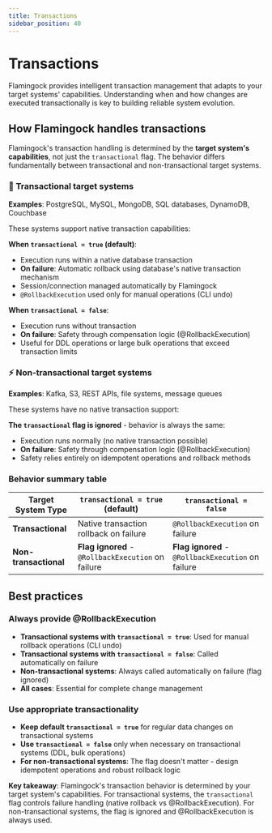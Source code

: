 ```yaml
---
title: Transactions
sidebar_position: 40
---
```


# Transactions

Flamingock provides intelligent transaction management that adapts to your target systems' capabilities. Understanding when and how changes are executed transactionally is key to building reliable system evolution.

## How Flamingock handles transactions

Flamingock's transaction handling is determined by the **target system's capabilities**, not just the `transactional` flag. The behavior differs fundamentally between transactional and non-transactional target systems.

### 🔄 Transactional target systems
**Examples**: PostgreSQL, MySQL, MongoDB, SQL databases, DynamoDB, Couchbase

These systems support native transaction capabilities:

**When `transactional = true` (default)**:
- Execution runs within a native database transaction
- **On failure**: Automatic rollback using database's native transaction mechanism
- Session/connection managed automatically by Flamingock
- `@RollbackExecution` used only for manual operations (CLI undo)

**When `transactional = false`**:
- Execution runs without transaction
- **On failure**: Safety through compensation logic (@RollbackExecution)
- Useful for DDL operations or large bulk operations that exceed transaction limits

### ⚡ Non-transactional target systems
**Examples**: Kafka, S3, REST APIs, file systems, message queues

These systems have no native transaction support:

**The `transactional` flag is ignored** - behavior is always the same:
- Execution runs normally (no native transaction possible)
- **On failure**: Safety through compensation logic (@RollbackExecution)
- Safety relies entirely on idempotent operations and rollback methods

### Behavior summary table

| Target System Type | `transactional = true` (default) | `transactional = false` |
|---------------------|-----------------------------------|-------------------------|
| **Transactional** | Native transaction rollback on failure | `@RollbackExecution` on failure |
| **Non-transactional** | **Flag ignored** - `@RollbackExecution` on failure | **Flag ignored** - `@RollbackExecution` on failure |

## Best practices

### Always provide @RollbackExecution
- **Transactional systems with `transactional = true`**: Used for manual rollback operations (CLI undo)
- **Transactional systems with `transactional = false`**: Called automatically on failure
- **Non-transactional systems**: Always called automatically on failure (flag ignored)
- **All cases**: Essential for complete change management

### Use appropriate transactionality
- **Keep default `transactional = true`** for regular data changes on transactional systems
- **Use `transactional = false`** only when necessary on transactional systems (DDL, bulk operations)
- **For non-transactional systems**: The flag doesn't matter - design idempotent operations and robust rollback logic

**Key takeaway**: Flamingock's transaction behavior is determined by your target system's capabilities. For transactional systems, the `transactional` flag controls failure handling (native rollback vs @RollbackExecution). For non-transactional systems, the flag is ignored and @RollbackExecution is always used.